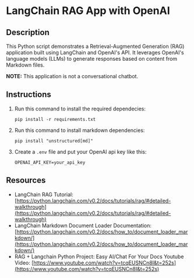 # LangChain RAG App with OpenAI

## Description

This Python script demonstrates a Retrieval-Augmented Generation (RAG) application built using LangChain and OpenAI's API. It leverages OpenAI's language models (LLMs) to generate responses based on content from Markdown files.

**NOTE:** This application is not a conversational chatbot.

## Instructions

1. Run this command to install the required dependecies:

    ```
    pip install -r requirements.txt
    ```

2. Run this command to install markdown dependencies:

    ```
    pip install "unstructured[md]"
    ```

3. Create a ```.env``` file and put your OpenAI api key like this:
    ```
    OPENAI_API_KEY=your_api_key
    ```

## Resources

- LangChain RAG Tutorial: [https://python.langchain.com/v0.2/docs/tutorials/rag/#detailed-walkthrough](https://python.langchain.com/v0.2/docs/tutorials/rag/#detailed-walkthrough)
- LangChain Markdown Document Loader Documentation: [https://python.langchain.com/v0.2/docs/how_to/document_loader_markdown/](https://python.langchain.com/v0.2/docs/how_to/document_loader_markdown/)
- RAG + Langchain Python Project: Easy AI/Chat For Your Docs Youtube Video: [https://www.youtube.com/watch?v=tcqEUSNCn8I&t=252s](https://www.youtube.com/watch?v=tcqEUSNCn8I&t=252s)